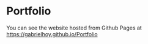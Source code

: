 # Portfolio
You can see the website hosted from Github Pages at https://gabrielhoy.github.io/Portfolio
